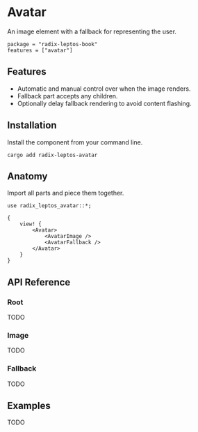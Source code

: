 # Avatar

An image element with a fallback for representing the user.

```toml,trunk
package = "radix-leptos-book"
features = ["avatar"]
```

## Features

-   Automatic and manual control over when the image renders.
-   Fallback part accepts any children.
-   Optionally delay fallback rendering to avoid content flashing.

## Installation

Install the component from your command line.

```shell
cargo add radix-leptos-avatar
```

## Anatomy

Import all parts and piece them together.

```rust,ignore
use radix_leptos_avatar::*;

{
    view! {
        <Avatar>
            <AvatarImage />
            <AvatarFallback />
        </Avatar>
    }
}
```

## API Reference

### Root

TODO

### Image

TODO

### Fallback

TODO

## Examples

TODO
